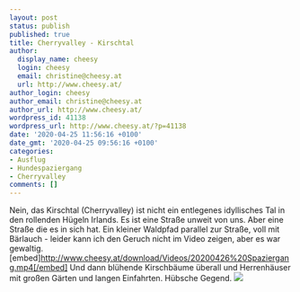 ```yaml
---
layout: post
status: publish
published: true
title: Cherryvalley - Kirschtal
author:
  display_name: cheesy
  login: cheesy
  email: christine@cheesy.at
  url: http://www.cheesy.at/
author_login: cheesy
author_email: christine@cheesy.at
author_url: http://www.cheesy.at/
wordpress_id: 41138
wordpress_url: http://www.cheesy.at/?p=41138
date: '2020-04-25 11:56:16 +0100'
date_gmt: '2020-04-25 09:56:16 +0100'
categories:
- Ausflug
- Hundespaziergang
- Cherryvalley
comments: []
---
```

Nein, das Kirschtal (Cherryvalley) ist nicht ein entlegenes idyllisches Tal in den rollenden Hügeln Irlands. Es ist eine Straße unweit von uns. Aber eine Straße die es in sich hat.
Ein kleiner Waldpfad parallel zur Straße, voll mit Bärlauch - leider kann ich den Geruch nicht im Video zeigen, aber es war gewaltig.
[embed]http://www.cheesy.at/download/Videos/20200426%20Spaziergang.mp4[/embed]
Und dann blühende Kirschbäume überall und Herrenhäuser mit großen Gärten und langen Einfahrten. Hübsche Gegend.
[![](http://www.cheesy.at/wp-content/uploads/Cherry-Valley-004.jpg)](http://www.cheesy.at/fotos/ausfluege/2020-2/cherryvalley-kirschtal/)
